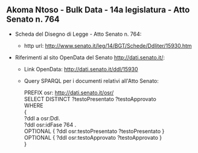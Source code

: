 ## Akoma Ntoso - Bulk Data - 14a legislatura - Atto Senato n. 764 ##

* Scheda del Disegno di Legge - Atto Senato n. 764:
	* http url: http://www.senato.it/leg/14/BGT/Schede/Ddliter/15930.htm

* Riferimenti al sito OpenData del Senato http://dati.senato.it/:
	* Link OpenData: http://dati.senato.it/ddl/15930
	* Query SPARQL per i documenti relativi all'Atto Senato:

        PREFIX osr: <http://dati.senato.it/osr/>  
		SELECT DISTINCT ?testoPresentato ?testoApprovato  
		WHERE  
		{  
		    ?ddl a osr:Ddl.  
		    ?ddl osr:idFase 764 .  
		    OPTIONAL { ?ddl osr:testoPresentato ?testoPresentato }  
		    OPTIONAL { ?ddl osr:testoApprovato ?testoApprovato }  
		}
		